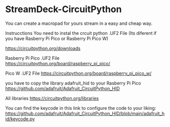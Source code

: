 # StreamDeck-CircuitPython
You can create a macropad for yours stream in a easy and cheap way.

Instrucctions
You need to instal the crcuit python .UF2 File (Its diferent if you have Rasberry Pi Pico or Rasberry Pi Pico W)

https://circuitpython.org/downloads

Rasberry Pi Pico .UF2 File
https://circuitpython.org/board/raspberry_pi_pico/

Pico W .UF2 File
https://circuitpython.org/board/raspberry_pi_pico_w/

you have to copy the library  adafruit_hid to your Rasberry Pi Pico 
https://github.com/adafruit/Adafruit_CircuitPython_HID

All libraries
https://circuitpython.org/libraries

You can find the keycode in this link to configure the code to your liking:
https://github.com/adafruit/Adafruit_CircuitPython_HID/blob/main/adafruit_hid/keycode.py
